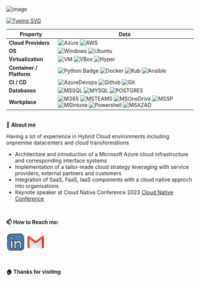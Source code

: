 ![image](https://github.com/UbuxCircle/UbuxCircle/assets/77446201/28736a7d-1a9c-42d3-9f86-3afe5c162376)
<!--   my-ticker -->    
[![Typing SVG](https://readme-typing-svg.herokuapp.com?color=%2336BCF7&center=true&vCenter=true&width=600&lines=Hi+there+👋,+welcome+to+Ubux+Github+Profile)](https://git.io/typing-svg)

| Property                                        | Data                                                                                                                                                                                                                                                                                                                                                                                                                                                                                                                                                                                                                                                                                                                                                                                                                                                                                                                                                                                                                                                                                                                                                                                                                                                                                                                                                                                                                                                                                                                                                                                                                                                                                                                                                                                                            |
|-------------------------------------------------|-----------------------------------------------------------------------------------------------------------------------------------------------------------------------------------------------------------------------------------------------------------------------------------------------------------------------------------------------------------------------------------------------------------------------------------------------------------------------------------------------------------------------------------------------------------------------------------------------------------------------------------------------------------------------------------------------------------------------------------------------------------------------------------------------------------------------------------------------------------------------------------------------------------------------------------------------------------------------------------------------------------------------------------------------------------------------------------------------------------------------------------------------------------------------------------------------------------------------------------------------------------------------------------------------------------------------------------------------------------------------------------------------------------------------------------------------------------------------------------------------------------------------------------------------------------------------------------------------------------------------------------------------------------------------------------------------------------------------------------------------------------------------------------------------------------------|
| **Cloud Providers**                           | ![Azure](https://img.shields.io/badge/microsoft%20azure-0089D6?style=for-the-badge&logo=microsoft-azure&logoColor=white) ![AWS](https://img.shields.io/badge/Amazon_AWS-FF9900?style=for-the-badge&logo=amazonaws&logoColor=white) |                                                                                                                                                                                                                                                                                                                                                                                                                                                                                                                                                                                                                                                                                                                                    |      
| **OS**                                          | ![Windows](https://img.shields.io/badge/Windows-0078D6?style=for-the-badge&logo=windows&logoColor=white) ![Ubuntu](https://img.shields.io/badge/Ubuntu-E95420?style=for-the-badge&logo=ubuntu&logoColor=white)                                                                                                                                                                                                                                                                           |
| **Virtualization**                                          | ![VM](https://img.shields.io/badge/VMware-231f20?style=for-the-badge&logo=VMware&logoColor=white) ![VBox](https://img.shields.io/badge/VirtualBox-21416b?style=for-the-badge&logo=VirtualBox&logoColor=white) ![Hyper](https://img.shields.io/badge/Hyper%20V-2D9FD9?style=for-the-badge&logo=Microsoft%20Academic&logoColor=white)                                                                                                                                                                                                                                            |
| **Container / Platform**                              | ![Python Badge](https://img.shields.io/badge/Terraform-7B42BC?style=for-the-badge&logo=terraform&logoColor=white) ![Docker](https://img.shields.io/badge/Docker-2CA5E0?style=for-the-badge&logo=docker&logoColor=white) ![Kub](https://img.shields.io/badge/kubernetes-326ce5.svg?&style=for-the-badge&logo=kubernetes&logoColor=white) ![Ansible](https://img.shields.io/badge/Ansible-000000?style=for-the-badge&logo=ansible&logoColor=white)      |                                                                                                                                                                                                                                                                                                                                                                                                                                                                                                                                                                                                                                                                                                                                                                                                                                                                                                                                           
| **CI / CD**                                     | ![AzureDevops](https://img.shields.io/badge/Azure_DevOps-0078D7?style=for-the-badge&logo=azure-devops&logoColor=white) ![Github](https://img.shields.io/badge/GitHub-100000?style=for-the-badge&logo=github&logoColor=white) ![Git](https://img.shields.io/badge/GIT-E44C30?style=for-the-badge&logo=git&logoColor=white)                                                                                                                                                                                                                                                                                                                                                                                                                                                                                                                                                                                                                                                                                                                                                                                                                                                                                                                                                                                                                                                                                                                                                                                                                                                                     |
| **Databases**                                   | ![MSSQL](https://img.shields.io/badge/Microsoft%20SQL%20Server-CC2927?style=for-the-badge&logo=microsoft%20sql%20server&logoColor=white) ![MYSQL](https://img.shields.io/badge/MySQL-005C84?style=for-the-badge&logo=mysql&logoColor=white) ![POSTGRES](https://img.shields.io/badge/PostgreSQL-316192?style=for-the-badge&logo=postgresql&logoColor=white)                                                                                                                                                                                                                                                                                                                                                                                                                                                                                                                                                                                                                                                                                                                                                                                                                                                                                                                                              |
| **Workplace**                            | ![M365](https://img.shields.io/badge/Microsoft%20365-666666?style=for-the-badge&logo=microsoft&logoColor=white) ![MSTEAMS](https://img.shields.io/badge/Microsoft%20Teams-593D88?style=for-the-badge&logo=microsoft&logoColor=white) ![MSOneDrive](https://img.shields.io/badge/Microsoft%20OneDrive-3daee4?style=for-the-badge&logo=microsoft&logoColor=white) ![MSSP](https://img.shields.io/badge/Microsoft_SharePoint-0078D4?style=for-the-badge&logo=microsoft-sharepoint&logoColor=white) ![MSIntune](https://img.shields.io/badge/Microsoft%20Intune-3daee4?style=for-the-badge&logo=microsoft&logoColor=white) ![Powershell](https://camo.githubusercontent.com/7170f2b11694c211616fec01be572d446b7b187a47396b3dbce4abc69c0eca75/68747470733a2f2f696d672e736869656c64732e696f2f7374617469632f76313f7374796c653d666f722d7468652d6261646765266d6573736167653d506f7765725368656c6c26636f6c6f723d353339314645266c6f676f3d506f7765725368656c6c266c6f676f436f6c6f723d464646464646266c6162656c3d) ![MSAZAD](https://img.shields.io/badge/Microsoft%20Azure%20Active%20Directory-3daee4?style=for-the-badge&logo=microsoft-azure&logoColor=white)                                                                                                                                                                                                                                                                                                                                                                                                                                                                                                                                                                                                                                                                                                                                                                                                                                                                                                                                                                                                                                                                                                                                                                                                                                                                                                                                                                                         |


<br>:pushpin: **About me**
<p align="left">
<a>
  Having a lot of experience in Hybrid Cloud environments including onpremise datacenters and cloud transformations 
  
  -  Architecture and introduction of a Microsoft Azure cloud infrastructure and corresponding interface systems
  -  Implementation of a tailor-made cloud strategy leveraging with service providers, external partners and customers
  -  Integration of SaaS, FaaS, IaaS components with a cloud native approch into organisations
  -  Keynote speaker at Cloud Native Conference 2023 <a href="https://www.cloudnativeconference.de/">Cloud Native Conference</a>

 </a>
</p>
<br>


**📫 How to Reach me:**
<p align="left">
<a href="https://www.linkedin.com/in/oliver-kreis-b58426277/" target="_blank"><img align="center" src="https://github.com/UbuxCircle/UbuxCircle/blob/main/assets/linkedin.svg" alt="BEPb" height="50" width="50" /></a>
<a href="mailto:oliver.kreis@gmx.net" target="_blank"><img align="center" src="https://github.com/UbuxCircle/UbuxCircle/blob/main/assets/gmail.svg" alt="Email" height="50" width="50" /></a>
</p><br>

**:house: Thanks for visiting**
<br><br>
